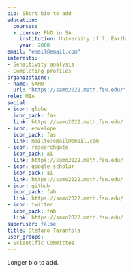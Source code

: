 ```yaml
---
bio: Short bio to add
education:
  courses:
  - course: PhD in SA
    institution: University of ?, Earth
    year: 2000
email: "email@email.com"
interests:
- Sensitivity analysis
- Completing profiles
organizations:
- name: SAMO
  url: "https://samo2022.math.fsu.edu/"
role: MIA
social:
- icon: globe
  icon_pack: fas
  link: https://samo2022.math.fsu.edu/
- icon: envelope
  icon_pack: fas
  link: mailto:email@email.com
- icon: researchgate
  icon_pack: ai
  link: https://samo2022.math.fsu.edu/
- icon: google-scholar
  icon_pack: ai
  link: https://samo2022.math.fsu.edu/
- icon: github
  icon_pack: fab
  link: https://samo2022.math.fsu.edu/
- icon: twitter
  icon_pack: fab
  link: https://samo2022.math.fsu.edu/
superuser: false
title: Stefano Tarantola
user_groups:
- Scientific Committee
---
```


Longer bio to add.
